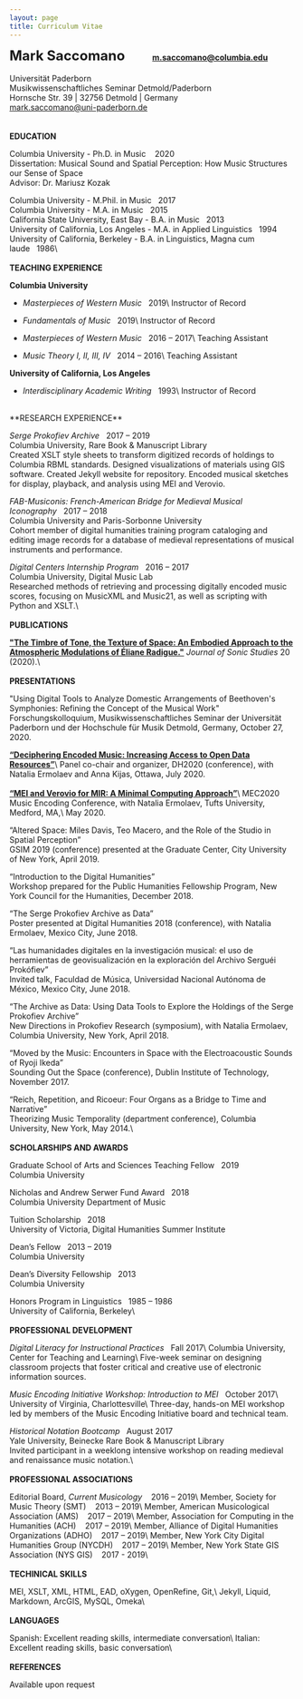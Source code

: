 ```yaml
---
layout: page
title: Curriculum Vitae
---
```


<font size="5"><b>Mark Saccomano</b></font>
<font size="4">&nbsp;&nbsp;&nbsp;&nbsp;&nbsp;&nbsp;&nbsp;&nbsp;</font>
<b>m.saccomano@columbia.edu</b>
<br/><br/>
Universität Paderborn<br/>
Musikwissenschaftliches Seminar Detmold/Paderborn<br/>
Hornsche Str. 39 | 32756 Detmold | Germany<br/>
mark.saccomano@uni-paderborn.de<br/>
<br/><br/>
**EDUCATION**

Columbia University - Ph.D. in Music&nbsp;&nbsp;&nbsp;&nbsp;2020<br/>
Dissertation: Musical Sound and Spatial Perception: How Music Structures our Sense of Space<br/>
Advisor: Dr. Mariusz Kozak

Columbia University - M.Phil. in Music&nbsp;&nbsp;&nbsp;2017<br/>
Columbia University - M.A. in Music&nbsp;&nbsp;&nbsp;2015<br/>
California State University, East Bay - B.A. in Music&nbsp;&nbsp;&nbsp;2013<br/>
University of California, Los Angeles - M.A. in Applied Linguistics&nbsp;&nbsp;&nbsp;1994<br/>
University of California, Berkeley - B.A. in Linguistics, Magna cum laude&nbsp;&nbsp;&nbsp;1986\\
<br/>
<br/>
**TEACHING EXPERIENCE**

__Columbia University__<br/>
+ _Masterpieces of Western Music_&nbsp;&nbsp;&nbsp;2019\\
Instructor of Record

+ _Fundamentals of Music_&nbsp;&nbsp;&nbsp;2019\\
Instructor of Record

+ _Masterpieces of Western Music_&nbsp;&nbsp;&nbsp;2016 – 2017\\
Teaching Assistant

+ _Music Theory I, II, III, IV_&nbsp;&nbsp;&nbsp;2014 – 2016\\
Teaching Assistant

__University of California, Los Angeles__<br/>
+ _Interdisciplinary Academic Writing_&nbsp;&nbsp;&nbsp;1993\\
Instructor of Record

<br/>
**RESEARCH EXPERIENCE**

_Serge Prokofiev Archive_&nbsp;&nbsp;&nbsp;2017 – 2019<br/>
Columbia University, Rare Book & Manuscript Library<br/>
Created XSLT style sheets to transform digitized records of holdings to Columbia RBML standards. Designed visualizations of materials using GIS software. Created Jekyll website for repository. Encoded musical sketches for display, playback, and analysis using MEI and Verovio.

_FAB-Musiconis: French-American Bridge for Medieval Musical Iconography_&nbsp;&nbsp;&nbsp;2017 – 2018<br/>
Columbia University and Paris-Sorbonne University<br/>
Cohort member of digital humanities training program cataloging and editing image records for a database of medieval representations of musical instruments and performance.

_Digital Centers Internship Program_&nbsp;&nbsp;&nbsp;2016 – 2017<br/>
Columbia University, Digital Music Lab<br/>
Researched methods of retrieving and processing digitally encoded music scores, focusing on MusicXML and Music21, as well as scripting with Python and XSLT.\\
<br/>
<br/>
**PUBLICATIONS**

__["The Timbre of Tone, the Texture of Space: An Embodied Approach to the Atmospheric Modulations of Éliane Radigue."](https://www.researchcatalogue.net/view/558606/558686)__ _Journal of Sonic Studies_&nbsp;20 (2020).\\
<br/>
<br/>
**PRESENTATIONS**

"Using Digital Tools to Analyze Domestic Arrangements of Beethoven's Symphonies: Refining the Concept of the Musical Work"<br/>Forschungskolloquium, Musikwissenschaftliches Seminar der Universität Paderborn und der Hochschule für Musik Detmold, Germany, October 27, 2020.

__[“Deciphering Encoded Music: Increasing Access to Open Data Resources”](https://dh2020.adho.org/wp-content/uploads/2020/07/636_DecipheringEncodedMusicIncreasingAccesstoOpenDataResources.html)__\\
Panel co-chair and organizer, DH2020 (conference), with Natalia Ermolaev and Anna Kijas, Ottawa, July 2020.
<br><br>
__[“MEI and Verovio for MIR: A Minimal Computing Approach”](https://docs.google.com/document/d/15NrTv8HRIMQtuboNsrEs8UVOXcm0ryaIsLnDGOpgROU/)__\\
MEC2020 Music Encoding Conference, with Natalia Ermolaev, Tufts University, Medford, MA,\\
May 2020.

“Altered Space: Miles Davis, Teo Macero, and the Role of the Studio in Spatial Perception”<br/>
GSIM 2019 (conference) presented at the Graduate Center, City University of New York, April 2019.

“Introduction to the Digital Humanities”<br/>
 Workshop prepared for the Public Humanities Fellowship Program, New York Council for the Humanities, December 2018.

“The Serge Prokofiev Archive as Data”<br/>
Poster presented at Digital Humanities 2018 (conference), with Natalia Ermolaev, Mexico City, June 2018.

 “Las humanidades digitales en la investigación musical: el uso de herramientas de geovisualización en la exploración del Archivo Serguéi Prokófiev”<br/>
 Invited talk, Faculdad de Música, Universidad Nacional Autónoma de México, Mexico City, June 2018.

“The Archive as Data: Using Data Tools to Explore the Holdings of the Serge Prokofiev Archive”<br/>
 New Directions in Prokofiev Research (symposium), with Natalia Ermolaev, Columbia University, New York, April 2018.

“Moved by the Music: Encounters in Space with the Electroacoustic Sounds of Ryoji Ikeda”<br/>
 Sounding Out the Space (conference), Dublin Institute of Technology, November 2017.

“Reich, Repetition, and Ricoeur: Four Organs as a Bridge to Time and Narrative”<br/> Theorizing Music Temporality (department conference), Columbia University, New&nbsp;York, May 2014.\\
<br/>
<br/>
**SCHOLARSHIPS AND AWARDS**

Graduate School of Arts and Sciences Teaching Fellow&nbsp;&nbsp;&nbsp;2019<br/>
Columbia University


Nicholas and Andrew Serwer Fund Award&nbsp;&nbsp;&nbsp;2018<br/>
Columbia University Department of Music

Tuition Scholarship&nbsp;&nbsp;&nbsp;2018<br/>
University of Victoria, Digital Humanities Summer Institute

Dean’s Fellow&nbsp;&nbsp;&nbsp;2013 – 2019<br/>
Columbia University

Dean’s Diversity Fellowship&nbsp;&nbsp;&nbsp;2013<br/>
Columbia University

Honors Program in Linguistics&nbsp;&nbsp;&nbsp;1985 – 1986<br/>
University of California, Berkeley\\
<br/>
<br/>
**PROFESSIONAL DEVELOPMENT**

_Digital Literacy for Instructional Practices_&nbsp;&nbsp;&nbsp;Fall 2017\\
Columbia University, Center for Teaching and Learning\\
Five-week seminar on designing classroom projects that foster critical and creative use of electronic information sources.

_Music Encoding Initiative Workshop: Introduction to MEI_&nbsp;&nbsp;&nbsp;October 2017\\
University of Virginia, Charlottesville\\
Three-day, hands-on MEI workshop led by members of the Music Encoding Initiative board and technical team.

_Historical Notation Bootcamp_&nbsp;&nbsp;&nbsp;August 2017<br/>
Yale University, Beinecke Rare Book & Manuscript Library<br/>
Invited participant in a weeklong intensive workshop on reading medieval and renaissance music notation.\\
<br/>
<br/>
**PROFESSIONAL ASSOCIATIONS**

Editorial Board, _Current Musicology_&nbsp;&nbsp;&nbsp;&nbsp;2016 – 2019\\
Member, Society for Music Theory (SMT)&nbsp;&nbsp;&nbsp;&nbsp;2013 – 2019\\
Member, American Musicological Association (AMS)&nbsp;&nbsp;&nbsp;&nbsp;2017 – 2019\\
Member, Association for Computing in the Humanities (ACH)&nbsp;&nbsp;&nbsp;&nbsp;2017 – 2019\\
Member, Alliance of Digital Humanities Organizations (ADHO)&nbsp;&nbsp;&nbsp;&nbsp;2017 – 2019\\
Member, New York City Digital Humanities Group (NYCDH)&nbsp;&nbsp;&nbsp;&nbsp;2017 – 2019\\
Member, New York State GIS Association (NYS GIS)&nbsp;&nbsp;&nbsp;&nbsp;2017 - 2019\\
<br/>
<br/>
**TECHINICAL SKILLS**

MEI, XSLT, XML, HTML, EAD, oXygen, OpenRefine, Git,\\
Jekyll, Liquid, Markdown, ArcGIS, MySQL, Omeka\\
<br/>
<br/>
**LANGUAGES**

Spanish:	Excellent reading skills, intermediate conversation\\
Italian:	Excellent reading skills, basic conversation\\
<br/>
<br/>
**REFERENCES**

Available upon request
